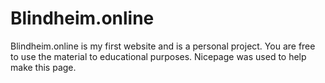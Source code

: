 # Blindheim.online
Blindheim.online is my first website and is a personal project. You are free to use the material to educational purposes. Nicepage was used to help make this page.
